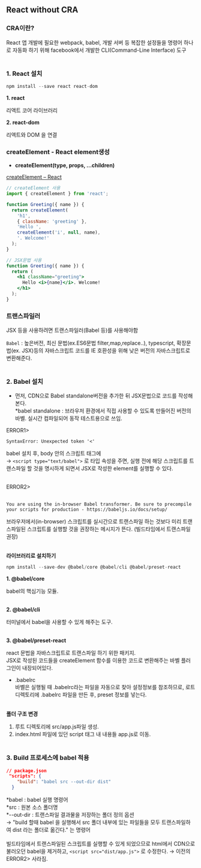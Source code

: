 ## React without CRA

### CRA이란?

React 앱 개발에 필요한 webpack, babel, 개발 서버  등 복잡한 설정들을 명령어 하나로 자동화 하기 위해 facebook에서 개발한 CLI(Command-Line Interface) 도구
<br><br>
### 1. React 설치

```jsx
npm install --save react react-dom
```

**1. react**

리액트 코어 라이브러리

**2. react-dom**

리액트와 DOM 을 연결

### createElement  - React element생성

- **createElement(type, props, ...children)**

[createElement – React](https://ko.react.dev/reference/react/createElement)

```jsx
// createElement 사용
import { createElement } from 'react';

function Greeting({ name }) {
  return createElement(
    'h1',
    { className: 'greeting' },
    'Hello ',
    createElement('i', null, name),
    '. Welcome!'
  );
}

// JSX문법 사용
function Greeting({ name }) {
  return (
    <h1 className="greeting">
      Hello <i>{name}</i>. Welcome!
    </h1>
  );
}
```

### 트랜스파일러

JSX 등을 사용하려면 트랜스파일러(Babel 등)를 사용해야함

`Babel` : 높은버전, 최신 문법(ex.ES6문법 filter,map,replace..), typescript, 확장문법(ex. JSX)등의 자바스크립트 코드를 IE 호환성을 위해 낮은 버전의 자바스크립트로 변환해준다.
<br><br>
### 2. Babel 설치

* 먼저, CDN으로 Babel standalone버전을 추가한 뒤 JSX문법으로 코드를 작성해본다.  
*babel standalone : 브라우저 환경에서 직접 사용할 수 있도록 만들어진 버전의 바벨. 실시간 컴파일되어 동작 테스트용으로 쓰임.

ERROR1>
```
SyntaxError: Unexpected token '<'
```

babel 설치 후, body 안의 스크립트 태그에   
→ `<script type="text/babel">` 로 타입 속성을 주면, 실행 전에 해당 스크립트를 트랜스파일 할 것을 명시하게 되면서 JSX로 작성한 element를 실행할 수 있다.  
  
<br>
ERROR2>
<br><br>

```
You are using the in-browser Babel transformer. Be sure to precompile your scripts for production - https://babeljs.io/docs/setup/
```

브라우저에서(in-browser) 스크립트를 실시간으로 트랜스파일 하는 것보다 미리 트랜스파일된 스크립트를 실행할 것을 권장하는 메시지가 뜬다. (빌드타임에서 트랜스파일 권장)
<br><br>

**라이브러리로 설치하기**
```jsx
npm install --save-dev @babel/core @babel/cli @babel/preset-react
```

**1. @babel/core**

babel의 핵심기능 모듈.<br><br>

**2. @babel/cli**

터미널에서 babel을 사용할 수 있게 해주는 도구.<br><br>

**3. @babel/preset-react**

react 문법을 자바스크립트로 트랜스파일 하기 위한 패키지.<br>
JSX로 작성된 코드들을 createElement 함수를 이용한 코드로 변환해주는 바벨 플러그인이 내장되어있다.<br>
- .babelrc<br>
바벨은 실행될 때 .babelrc라는 파일을 자동으로 찾아 설정정보를 참조하므로, 로트 디렉토리에 .babelrc 파일을 만든 후, preset 정보를 넣는다.<br><br>


**폴더 구조 변경**

1) 루트 디렉토리에 src/app.js파일 생성.
2) index.html 파일에 있던 script 태그 내 내용들 app.js로 이동.<br><br>

### 3. Build 프로세스에 babel 적용

```json
// package.json
 "scripts": {
    "build": "babel src --out-dir dist"
  }
  ```
*babel : babel 실행 명령어<br>
*src : 원본 소스 폴더명<br>
*--out-dir : 트랜스파일 결과물을 저장하는 폴더 정의 옵션<br>
→ "build 할때 babel 을 실행해서 src 폴더 내부에 있는 파일들을 모두 트랜스파일하여 dist 라는 폴더로 옮긴다." 는 명령어
<br><br>
빌드타임에서 트랜스파일된 스크립트를 실행할 수 있게 되었으므로 html에서 CDN으로 불러오던 babel을 제거하고, `<script src="dist/app.js">` 로 수정한다. → 이전의 ERROR2> 사라짐.
